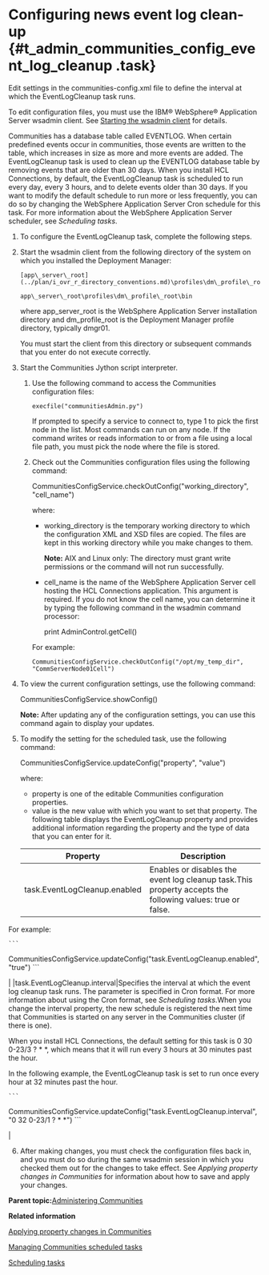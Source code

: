 # Configuring news event log clean-up {#t_admin_communities_config_event_log_cleanup .task}

Edit settings in the communities-config.xml file to define the interval at which the EventLogCleanup task runs.

To edit configuration files, you must use the IBM® WebSphere® Application Server wsadmin client. See [Starting the wsadmin client](t_admin_wsadmin_starting.md) for details.

Communities has a database table called EVENTLOG. When certain predefined events occur in communities, those events are written to the table, which increases in size as more and more events are added. The EventLogCleanup task is used to clean up the EVENTLOG database table by removing events that are older than 30 days. When you install HCL Connections, by default, the EventLogCleanup task is scheduled to run every day, every 3 hours, and to delete events older than 30 days. If you want to modify the default schedule to run more or less frequently, you can do so by changing the WebSphere Application Server Cron schedule for this task. For more information about the WebSphere Application Server scheduler, see *Scheduling tasks*.

1.  To configure the EventLogCleanup task, complete the following steps.
2.  Start the wsadmin client from the following directory of the system on which you installed the Deployment Manager:

    ```
    [app\_server\_root](../plan/i_ovr_r_directory_conventions.md)\profiles\dm\_profile\_root\bin
    ```

    ```
    app\_server\_root\profiles\dm\_profile\_root\bin
    ```

    where app\_server\_root is the WebSphere Application Server installation directory and dm\_profile\_root is the Deployment Manager profile directory, typically dmgr01.

    You must start the client from this directory or subsequent commands that you enter do not execute correctly.

3.  Start the Communities Jython script interpreter.

    1.  Use the following command to access the Communities configuration files:

        ```
        execfile("communitiesAdmin.py")
        ```

        If prompted to specify a service to connect to, type 1 to pick the first node in the list. Most commands can run on any node. If the command writes or reads information to or from a file using a local file path, you must pick the node where the file is stored.

    2.  Check out the Communities configuration files using the following command:

        CommunitiesConfigService.checkOutConfig\("working\_directory", "cell\_name"\)

        where:

        -   working\_directory is the temporary working directory to which the configuration XML and XSD files are copied. The files are kept in this working directory while you make changes to them.

            **Note:** AIX and Linux only: The directory must grant write permissions or the command will not run successfully.

        -   cell\_name is the name of the WebSphere Application Server cell hosting the HCL Connections application. This argument is required. If you do not know the cell name, you can determine it by typing the following command in the wsadmin command processor:

            print AdminControl.getCell\(\)

        For example:

        ```
        CommunitiesConfigService.checkOutConfig("/opt/my_temp_dir", "CommServerNode01Cell")
        ```

4.  To view the current configuration settings, use the following command:

    CommunitiesConfigService.showConfig\(\)

    **Note:** After updating any of the configuration settings, you can use this command again to display your updates.

5.  To modify the setting for the scheduled task, use the following command:

    CommunitiesConfigService.updateConfig\("property", "value"\)

    where:

    -   property is one of the editable Communities configuration properties.
    -   value is the new value with which you want to set that property.
    The following table displays the EventLogCleanup property and provides additional information regarding the property and the type of data that you can enter for it.

    |Property|Description|
    |--------|-----------|
    |task.EventLogCleanup.enabled|Enables or disables the event log cleanup task.This property accepts the following values: true or false.

For example:

    ```
CommunitiesConfigService.updateConfig("task.EventLogCleanup.enabled", "true")
    ```

|
    |task.EventLogCleanup.interval|Specifies the interval at which the event log cleanup task runs. The parameter is specified in Cron format. For more information about using the Cron format, see *Scheduling tasks*.When you change the interval property, the new schedule is registered the next time that Communities is started on any server in the Communities cluster \(if there is one\).

When you install HCL Connections, the default setting for this task is 0 30 0-23/3 ? \* \*, which means that it will run every 3 hours at 30 minutes past the hour.

In the following example, the EventLogCleanup task is set to run once every hour at 32 minutes past the hour.

    ```
CommunitiesConfigService.updateConfig("task.EventLogCleanup.interval", "0 32 0-23/1 ? * *")
    ```

|

6.  After making changes, you must check the configuration files back in, and you must do so during the same wsadmin session in which you checked them out for the changes to take effect. See *Applying property changes in Communities* for information about how to save and apply your changes.


**Parent topic:**[Administering Communities](../admin/c_admin_communities_intro.md)

**Related information**  


[Applying property changes in Communities](../admin/t_admin_communities_save_changes.md)

[Managing Communities scheduled tasks](../admin/t_admin_communities_manage_scheduled_tasks.md)

[Scheduling tasks](../admin/c_admin_common_was_scheduler.md)

